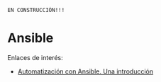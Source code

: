 
```
EN CONSTRUCCIÓN!!!
```

# Ansible

Enlaces de interés:

* [Automatización con Ansible. Una introducción](https://www.atareao.es/tutorial/ansible/)

